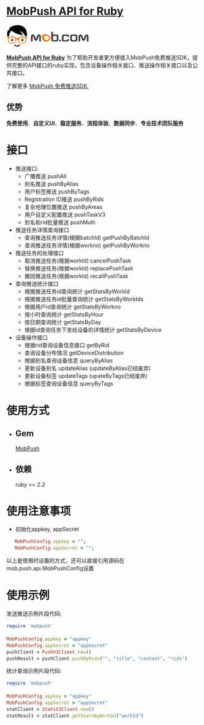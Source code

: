 # [MobPush API for Ruby](https://www.mob.com/wiki/detailed/?wiki=MobPushRestAPIfenlei1333&id=136/)

![image](https://github.com/MOBX/MOB-SMS-WEBAPI/blob/master/doc/images/logo.png)

**[MobPush API for Ruby](https://www.mob.com/wiki/detailed/?wiki=MobPushRestAPIfenlei1333&id=136)** 
为了帮助开发者更方便接入MobPush免费推送SDK，提供完整的API接口的ruby实现，包含设备操作相关接口、推送操作相关接口以及公共接口。

了解更多 [MobPush 免费推送SDK.](https://www.mob.com/mobService/mobpush)

## 优势

**免费使用**、**自定义UI**、**稳定服务**、**流程体验**、**数据同步**、**专业技术团队服务**

# 接口
* 推送接口:
    * 广播推送 pushAll
    * 别名推送 pushByAlias
    * 用户标签推送 pushByTags
    * Registration ID推送 pushByRids
    * 复杂地理位置推送 pushByAreas
    * 用户自定义配置推送 pushTaskV3
    * 别名和rid批量推送 pushMulti         
* 推送任务详情查询接口
    * 查询推送任务详情(根据batchId) getPushByBatchId
    * 查询推送任务详情(根据workno) getPushByWorkno
* 推送任务的处理接口
    * 取消推送任务(根据workId) cancelPushTask
    * 替换推送任务(根据workId) replacePushTask
    * 撤回推送任务(根据workId) recallPushTask
* 查询推送统计接口
    * 根据推送任务id查询统计 getStatsByWorkId
    * 根据推送任务id批量查询统计 getStatsByWorkIds
    * 根据用户id查询统计 getStatsByWorkno
    * 按小时查询统计 getStatsByHour
    * 按日期查询统计 getStatsByDay
    * 根据id查询任务下发给设备的详情统计 getStatsByDevice
* 设备操作接口
    * 根据rid查询设备信息接口 getByRid
    * 查询设备分布情况 getDeviceDistribution
    * 根据别名查询设备信息 queryByAlias
    * 更新设备别名 updateAlias (updateByAlias已经废弃)
    * 更新设备标签 updateTags (upateByTags已经废弃)
    * 根据标签查询设备信息 queryByTags

# 使用方式
* ## Gem
    [MobPush](https://rubygems.org/gems/mobpush)
* ## 依赖
    ruby >= 2.2

 
# 使用注意事项
* 初始化appkey, appSecret
```ruby
   MobPushConfig.appkey = "";
   MobPushConfig.appSecret = "";
```
以上是使用时设置的方式，还可以直接引用源码在mob.push.api.MobPushConfig设置


# 使用示例 

发送推送示例片段代码:

```ruby
require 'mobpush'

MobPushConfig.appkey = "appkey"
MobPushConfig.appSecret = "appSecret"
pushClient = PushV3Client.new()
pushResult = pushClient.pushByRids("", "title", "content", "rids")
```

统计查询示例片段代码:

```ruby
require 'mobpush'

MobPushConfig.appkey = "appkey"
MobPushConfig.appSecret = "appSecret"
statClient = StatsV3Client.new()
statResult = statClient.getStatsByWorkId("workId")

```